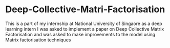 # Deep-Collective-Matri-Factorisation
This is a part of my internship at National University of Singaore as a deep learning intern
I was asked to implement a paper on Deep Collective Matrix Factorisation and was asked to make improvements to the model using Matrix factorisation techniques
